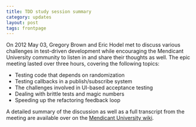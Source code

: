 ```yaml
---
title: TDD study session summary
category: updates
layout: post
tags: frontpage
---
```


On 2012 May 03, Gregory Brown and Eric Hodel met to discuss various challenges
in test-driven development while encouraging the Mendicant University community 
to listen in and share their thoughts as well. The epic meeting lasted over three 
hours, covering the following topics:

* Testing code that depends on randomization
* Testing callbacks in a publish/subscribe system
* The challenges involved in UI-based acceptance testing
* Dealing with brittle tests and magic numbers
* Speeding up the refactoring feedback loop 

A detailed summary of the discussion as well as a full transcript from the
meeting are available over on the [Mendicant University wiki](https://github.com/mendicant/mendicantuniversity.org/wiki/TDD-study-session-%282012-May-03%29).
